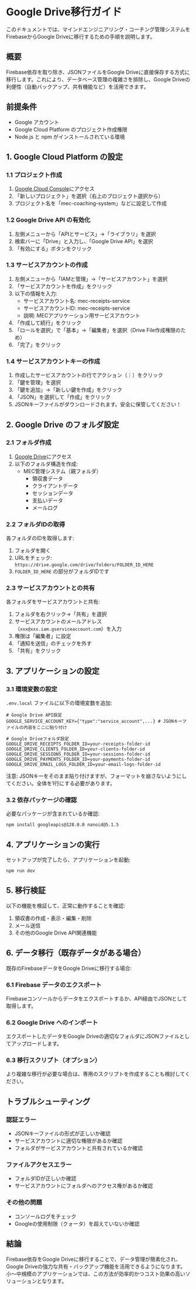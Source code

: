 # Google Drive移行ガイド

このドキュメントでは、マインドエンジニアリング・コーチング管理システムをFirebaseからGoogle Driveに移行するための手順を説明します。

## 概要

Firebase依存を取り除き、JSONファイルをGoogle Driveに直接保存する方式に移行します。これにより、データベース管理の複雑さを排除し、Google Driveの利便性（自動バックアップ、共有機能など）を活用できます。

## 前提条件

- Google アカウント
- Google Cloud Platform のプロジェクト作成権限
- Node.js と npm がインストールされている環境

## 1. Google Cloud Platform の設定

### 1.1 プロジェクト作成

1. [Google Cloud Console](https://console.cloud.google.com/)にアクセス
2. 「新しいプロジェクト」を選択（右上のプロジェクト選択から）
3. プロジェクト名を「mec-coaching-system」などに設定して作成

### 1.2 Google Drive API の有効化

1. 左側メニューから「APIとサービス」→「ライブラリ」を選択
2. 検索バーに「Drive」と入力し、「Google Drive API」を選択
3. 「有効にする」ボタンをクリック

### 1.3 サービスアカウントの作成

1. 左側メニューから「IAMと管理」→「サービスアカウント」を選択
2. 「サービスアカウントを作成」をクリック
3. 以下の情報を入力:
   - サービスアカウント名: mec-receipts-service
   - サービスアカウントID: mec-receipts-service
   - 説明: MECアプリケーション用サービスアカウント
4. 「作成して続行」をクリック
5. 「ロールを選択」で「基本」→「編集者」を選択（Drive File作成権限のため）
6. 「完了」をクリック

### 1.4 サービスアカウントキーの作成

1. 作成したサービスアカウントの行でアクション（︙）をクリック
2. 「鍵を管理」を選択
3. 「鍵を追加」→「新しい鍵を作成」をクリック
4. 「JSON」を選択して「作成」をクリック
5. JSONキーファイルがダウンロードされます。安全に保管してください！

## 2. Google Drive のフォルダ設定

### 2.1 フォルダ作成

1. [Google Drive](https://drive.google.com/)にアクセス
2. 以下のフォルダ構造を作成:
   - MEC管理システム（親フォルダ）
     - 領収書データ
     - クライアントデータ
     - セッションデータ
     - 支払いデータ
     - メールログ

### 2.2 フォルダIDの取得

各フォルダのIDを取得します:

1. フォルダを開く
2. URLをチェック: `https://drive.google.com/drive/folders/FOLDER_ID_HERE`
3. `FOLDER_ID_HERE` の部分がフォルダIDです

### 2.3 サービスアカウントとの共有

各フォルダをサービスアカウントと共有:

1. フォルダを右クリック→「共有」を選択
2. サービスアカウントのメールアドレス（`xxx@xxx.iam.gserviceaccount.com`）を入力
3. 権限は「編集者」に設定
4. 「通知を送信」のチェックを外す
5. 「共有」をクリック

## 3. アプリケーションの設定

### 3.1 環境変数の設定

`.env.local` ファイルに以下の環境変数を追加:

```
# Google Drive API設定
GOOGLE_SERVICE_ACCOUNT_KEY={"type":"service_account",...} # JSONキーファイルの内容をここに貼り付け

# Google Driveフォルダ設定
GOOGLE_DRIVE_RECEIPTS_FOLDER_ID=your-receipts-folder-id
GOOGLE_DRIVE_CLIENTS_FOLDER_ID=your-clients-folder-id
GOOGLE_DRIVE_SESSIONS_FOLDER_ID=your-sessions-folder-id
GOOGLE_DRIVE_PAYMENTS_FOLDER_ID=your-payments-folder-id
GOOGLE_DRIVE_EMAIL_LOGS_FOLDER_ID=your-email-logs-folder-id
```

注意: JSONキーをそのまま貼り付けますが、フォーマットを崩さないようにしてください。全体を1行にする必要があります。

### 3.2 依存パッケージの確認

必要なパッケージが含まれているか確認:

```bash
npm install googleapis@128.0.0 nanoid@5.1.5
```

## 4. アプリケーションの実行

セットアップが完了したら、アプリケーションを起動:

```bash
npm run dev
```

## 5. 移行検証

以下の機能を検証して、正常に動作することを確認:

1. 領収書の作成・表示・編集・削除
2. メール送信
3. その他のGoogle Drive API関連機能

## 6. データ移行（既存データがある場合）

既存のFirebaseデータをGoogle Driveに移行する場合:

### 6.1 Firebase データのエクスポート

Firebaseコンソールからデータをエクスポートするか、API経由でJSONとして取得します。

### 6.2 Google Drive へのインポート

エクスポートしたデータをGoogle Driveの適切なフォルダにJSONファイルとしてアップロードします。

### 6.3 移行スクリプト（オプション）

より複雑な移行が必要な場合は、専用のスクリプトを作成することも検討してください。

## トラブルシューティング

### 認証エラー

- JSONキーファイルの形式が正しいか確認
- サービスアカウントに適切な権限があるか確認
- フォルダがサービスアカウントと共有されているか確認

### ファイルアクセスエラー

- フォルダIDが正しいか確認
- サービスアカウントにフォルダへのアクセス権があるか確認

### その他の問題

- コンソールログをチェック
- Googleの使用制限（クォータ）を超えていないか確認

## 結論

Firebase依存をGoogle Driveに移行することで、データ管理が簡素化され、Google Driveの強力な共有・バックアップ機能を活用できるようになります。小〜中規模のアプリケーションでは、この方法が効率的かつコスト効果の高いソリューションとなります。
